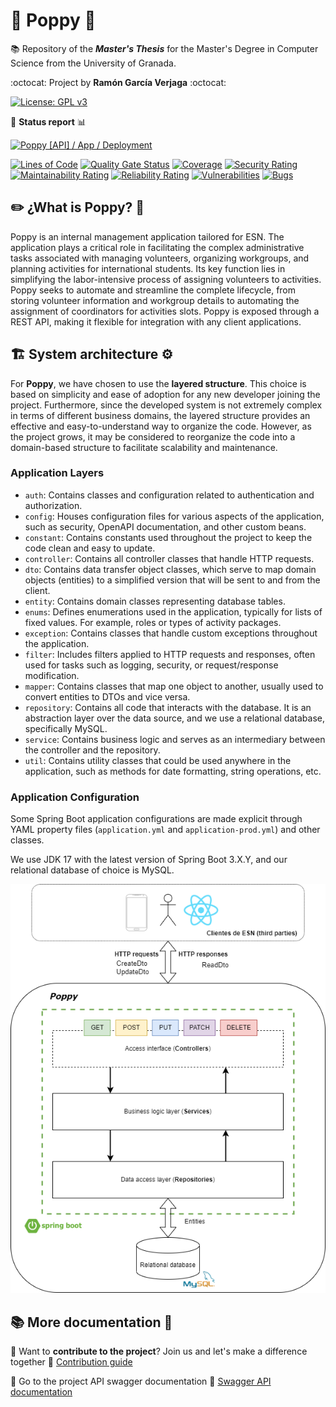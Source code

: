 # 🤖 Poppy 🌺

:books: Repository of the **_Master's Thesis_** for the Master's Degree in Computer Science from the University of Granada.

:octocat: Project by **Ramón García Verjaga** :octocat:

[![License: GPL v3](https://img.shields.io/badge/License-GPLv3-blue.svg)](https://www.gnu.org/licenses/gpl-3.0)

:mag_right: **Status report** :bar_chart:

[![Poppy [API] / App / Deployment](https://github.com/ramongarver/Poppy/actions/workflows/poppy.api.deployment.yml/badge.svg)](https://github.com/ramongarver/Poppy/actions/workflows/poppy.api.deployment.yml)

[![Lines of Code](https://sonarcloud.io/api/project_badges/measure?project=ramongarver_Poppy&metric=ncloc)](https://sonarcloud.io/summary/new_code?id=ramongarver_Poppy) [![Quality Gate Status](https://sonarcloud.io/api/project_badges/measure?project=ramongarver_Poppy&metric=alert_status)](https://sonarcloud.io/summary/new_code?id=ramongarver_Poppy) [![Coverage](https://sonarcloud.io/api/project_badges/measure?project=ramongarver_Poppy&metric=coverage)](https://sonarcloud.io/summary/new_code?id=ramongarver_Poppy) [![Security Rating](https://sonarcloud.io/api/project_badges/measure?project=ramongarver_Poppy&metric=security_rating)](https://sonarcloud.io/summary/new_code?id=ramongarver_Poppy) [![Maintainability Rating](https://sonarcloud.io/api/project_badges/measure?project=ramongarver_Poppy&metric=sqale_rating)](https://sonarcloud.io/summary/new_code?id=ramongarver_Poppy) [![Reliability Rating](https://sonarcloud.io/api/project_badges/measure?project=ramongarver_Poppy&metric=reliability_rating)](https://sonarcloud.io/summary/new_code?id=ramongarver_Poppy) [![Vulnerabilities](https://sonarcloud.io/api/project_badges/measure?project=ramongarver_Poppy&metric=vulnerabilities)](https://sonarcloud.io/summary/new_code?id=ramongarver_Poppy) [![Bugs](https://sonarcloud.io/api/project_badges/measure?project=ramongarver_Poppy&metric=bugs)](https://sonarcloud.io/summary/new_code?id=ramongarver_Poppy)

## ✏️ ¿What is Poppy? 📜

Poppy is an internal management application tailored for ESN. The application plays a critical role in facilitating the complex administrative tasks associated with managing volunteers, organizing workgroups, and planning activities for international students. Its key function lies in simplifying the labor-intensive process of assigning volunteers to activities. Poppy seeks to automate and streamline the complete lifecycle, from storing volunteer information and workgroup details to automating the assignment of coordinators for activities slots. Poppy is exposed through a REST API, making it flexible for integration with any client applications.

## 🏗️ System architecture ⚙️

For **Poppy**, we have chosen to use the **layered structure**. This choice is based on simplicity and ease of adoption for any new developer joining the project. Furthermore, since the developed system is not extremely complex in terms of different business domains, the layered structure provides an effective and easy-to-understand way to organize the code. However, as the project grows, it may be considered to reorganize the code into a domain-based structure to facilitate scalability and maintenance.

### Application Layers

- `auth`: Contains classes and configuration related to authentication and authorization.
- `config`: Houses configuration files for various aspects of the application, such as security, OpenAPI documentation, and other custom beans.
- `constant`: Contains constants used throughout the project to keep the code clean and easy to update.
- `controller`: Contains all controller classes that handle HTTP requests.
- `dto`: Contains data transfer object classes, which serve to map domain objects (entities) to a simplified version that will be sent to and from the client.
- `entity`: Contains domain classes representing database tables.
- `enums`: Defines enumerations used in the application, typically for lists of fixed values. For example, roles or types of activity packages.
- `exception`: Contains classes that handle custom exceptions throughout the application.
- `filter`: Includes filters applied to HTTP requests and responses, often used for tasks such as logging, security, or request/response modification.
- `mapper`: Contains classes that map one object to another, usually used to convert entities to DTOs and vice versa.
- `repository`: Contains all code that interacts with the database. It is an abstraction layer over the data source, and we use a relational database, specifically MySQL.
- `service`: Contains business logic and serves as an intermediary between the controller and the repository.
- `util`: Contains utility classes that could be used anywhere in the application, such as methods for date formatting, string operations, etc.

### Application Configuration

Some Spring Boot application configurations are made explicit through YAML property files (`application.yml` and `application-prod.yml`) and other classes.

We use JDK 17 with the latest version of Spring Boot 3.X.Y, and our relational database of choice is MySQL.

![System architecture](docs/img/architecture.png)

## 📚 More documentation 📑

🤝 Want to **contribute to the project**? Join us and let's make a difference together 🔗 [Contribution guide](docs/CONTRIBUTION-GUIDE.md)

🚀 Go to the project API swagger documentation 🔗 [Swagger API documentation](https://poppyapi.azurewebsites.net/swagger-ui/index.html)
